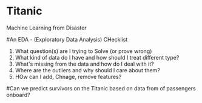 # Titanic
 Machine Learning from Disaster

#An EDA - (Exploratory Data Analysis) CHecklist
1. What question(s) are I trying to Solve (or prove wrong)
2. What kind of data do I have and how should I treat different type?
3. What's missing from the data and how do I deal with it?
4. Where are the outliers and why should I care about them?
5. HOw can I add, Chnage, remove features?

#Can we predict survivors on the Titanic based on data from of passengers onboard?
